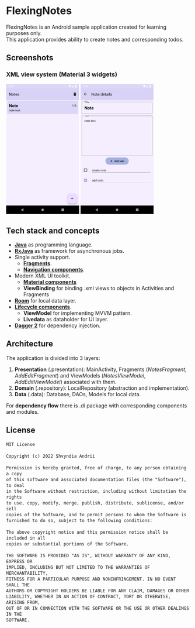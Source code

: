 # FlexingNotes
FlexingNotes is an Android sample application created for learning purposes only.\
This application provides ability to create notes and corresponding todos.

## Screenshots
### XML view system (Material 3 widgets)
<p float="left">
  <img src="images/screen1.png" width=200/>
  <img src="images/screen2.png" width=200/> 
</p>


## Tech stack and concepts
* **[Java](https://www.java.com/)** as programming language.
* **[RxJava](https://github.com/ReactiveX/RxJava)** as framework for asynchronous jobs.
* Single activity support.
  * **[Fragments](https://developer.android.com/jetpack/androidx/releases/fragment)**.
  * **[Navigation components](https://developer.android.com/jetpack/androidx/releases/navigation)**.
* Modern XML UI toolkit.
  * **[Material components](https://material.io/develop/android)**
  * **ViewBinding** for binding .xml views to objects in Activities and Fragments
* **[Room](https://developer.android.com/jetpack/androidx/releases/room)** for local data layer.
* **[Lifecycle components](https://developer.android.com/jetpack/androidx/releases/lifecycle)**.
  * **ViewModel** for implementing MVVM pattern.
  * **Livedata** as dataholder for UI layer.  
* **[Dagger 2](https://dagger.dev/)** for dependency injection.

## Architecture
The application is divided into 3 layers:
1. **Presentation** (.presentation): MainActivity, Fragments (*NotesFragment*, *AddEditFragment*) and ViewModels (*NotesViewModel*, *AddEditViewModel*) associated with them.
2. **Domain** (.repository): LocalRepository (abstraction and implementation).
3. **Data** (.data): Database, DAOs, Models for local data.

For **dependency flow** there is .di package with corresponding components and modules. 

## License
```
MIT License

Copyright (c) 2022 Shvyndia Andrii

Permission is hereby granted, free of charge, to any person obtaining a copy
of this software and associated documentation files (the "Software"), to deal
in the Software without restriction, including without limitation the rights
to use, copy, modify, merge, publish, distribute, sublicense, and/or sell
copies of the Software, and to permit persons to whom the Software is
furnished to do so, subject to the following conditions:

The above copyright notice and this permission notice shall be included in all
copies or substantial portions of the Software.

THE SOFTWARE IS PROVIDED "AS IS", WITHOUT WARRANTY OF ANY KIND, EXPRESS OR
IMPLIED, INCLUDING BUT NOT LIMITED TO THE WARRANTIES OF MERCHANTABILITY,
FITNESS FOR A PARTICULAR PURPOSE AND NONINFRINGEMENT. IN NO EVENT SHALL THE
AUTHORS OR COPYRIGHT HOLDERS BE LIABLE FOR ANY CLAIM, DAMAGES OR OTHER
LIABILITY, WHETHER IN AN ACTION OF CONTRACT, TORT OR OTHERWISE, ARISING FROM,
OUT OF OR IN CONNECTION WITH THE SOFTWARE OR THE USE OR OTHER DEALINGS IN THE
SOFTWARE.
```